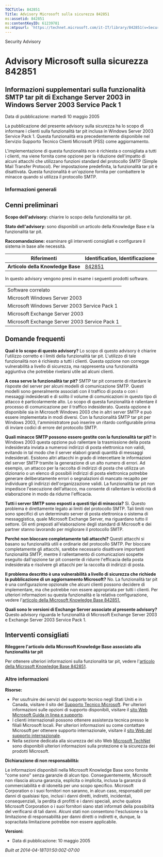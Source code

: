 ```yaml
---
TOCTitle: 842851
Title: Advisory Microsoft sulla sicurezza 842851
ms:assetid: 842851
ms:contentKeyID: 61239781
ms:mtpsurl: 'https://technet.microsoft.com/it-IT/library/842851(v=Security.10)'
---
```


Security Advisory

Advisory Microsoft sulla sicurezza 842851
=========================================

Informazioni supplementari sulla funzionalità SMTP tar pit di Exchange Server 2003 in Windows Server 2003 Service Pack 1
------------------------------------------------------------------------------------------------------------------------

Data di pubblicazione: martedì 10 maggio 2005

La pubblicazione del presente advisory sulla sicurezza ha lo scopo di informare i clienti sulla funzionalità tar pit inclusa in Windows Server 2003 Service Pack 1. Questa funzionalità era precedentemente disponibile nel Servizio Supporto Tecnico Clienti Microsoft (PSS) come aggiornamento.

L'implementazione di questa funzionalità non è richiesta o consigliata a tutti i clienti, ma viene fornita come opzione per la riduzione dell'impatto di alcuni attacchi che utilizzano funzioni standard del protocollo SMTP (Simple Mail Transfer Protocol). Per impostazione predefinita, la funzionalità tar pit è disattivata. Questa funzionalità è un'opzione fornita per combattere le minacce quando si utilizza il protocollo SMTP.

### Informazioni generali

Cenni preliminari
-----------------

<span></span>
**Scopo dell'advisory:** chiarire lo scopo della funzionalità tar pit.

**Stato dell'advisory:** sono disponibili un articolo della Knowledge Base e la funzionalità tar pit.

**Raccomandazione:** esaminare gli interventi consigliati e configurare il sistema in base alle necessità.

| Riferimenti                       | Identification, Identificazione                  |
|-----------------------------------|--------------------------------------------------|
| **Articolo della Knowledge Base** | [842851](http://support.microsoft.com/kb/842851) |

In questo advisory vengono presi in esame i seguenti prodotti software.

|                                               |
|-----------------------------------------------|
| Software correlato                            |
| Microsoft Windows Server 2003                 |
| Microsoft Windows Server 2003 Service Pack 1  |
| Microsoft Exchange Server 2003                |
| Microsoft Exchange Server 2003 Service Pack 1 |

Domande frequenti
-----------------

<span></span>
**Qual è lo scopo di questo advisory?**
Lo scopo di questo advisory è chiarire l'utilizzo corretto e i limiti della funzionalità tar pit. L'utilizzo di tale funzionalità non è richiesto a tutti i clienti. Questa opzione non corregge vulnerabilità a livello di sicurezza, ma rappresenta una funzionalità aggiuntiva che potrebbe rivelarsi utile ad alcuni clienti.

**A cosa serve la funzionalità tar pit?**
SMTP tar pit consente di ritardare le risposte del server per alcuni modelli di comunicazione SMTP. Questi modelli sono generalmente associati con il traffico di posta o con i messaggi indesiderati e di solito il volume di comunicazioni in questo tipo di attacco è particolarmente alto. Lo scopo di questa funzionalità è rallentare il processo di comunicazione per il traffico indesiderato. Questa opzione è disponibile sia in Microsoft Windows 2003 che in altri server SMTP e può essere implementata in modi diversi. Con la funzionalità SMTP tar pit per Windows 2003, l'amministratore può inserire un ritardo configurabile prima di inviare codici di errore del protocollo SMTP.

**Quali minacce SMTP possono essere gestite con la funzionalità tar pit?**
In Windows 2003 questa opzione può rallentare la trasmissione della posta indesiderata inviata a numerosi indirizzi di posta elettronica non validi, evitando in tal modo che il server elabori grandi quantità di messaggi indesiderati. Esistono altri attacchi in grado di intercettare le informazioni del server SMTP tramite la generazione di un alto numero di errori. Ad esempio, un attacco per la raccolta di indirizzi di posta che utilizza un dizionario o un elenco di possibili indirizzi di posta elettronica potrebbe generare deliberatamente errori o segnalazioni di mancato recapito per individuare gli indirizzi dell'organizzazione validi. La funzionalità tar pit non impedisce l'esecuzione dell'attacco, ma consente di rallentare la velocità di elaborazione in modo da ridurne l'efficacia.

**Tutti i server SMTP sono esposti a questi tipi di minaccia?**
Sì. Questo problema è direttamente legato ai limiti del protocollo SMTP. Tali limiti non sono specifici di un determinato server di posta elettronica o sistema di messaggistica, quale Microsoft Exchange Server, ma riguardano tutto il settore. Gli enti preposti all'elaborazione degli standard di Microsoft e dei partner stanno lavorando per migliorare il protocollo SMTP.

**Perché non bloccare completamente tali attacchi?**
Questi attacchi si basano su funzionalità utili e ordinarie del protocollo SMTP. Per bloccare completamente gli attacchi, sarebbe necessario disattivare importanti funzionalità SMTP, mentre il rallentamento di comunicazioni sospette eseguito dall'opzione tar pit consente di ridurre l'efficacia della posta indesiderata e risolvere gli attacchi per la raccolta di indirizzi di posta.

**Il problema descritto è una vulnerabilità a livello di sicurezza che richiede la pubblicazione di un aggiornamento Microsoft?**
No. La funzionalità tar pit è una configurazione opzionale che alcuni clienti possono decidere di implementare, ma che potrebbe non essere appropriata per tutti i clienti. Per ulteriori informazioni su questa funzionalità e la relativa configurazione, vedere l'[articolo della Microsoft Knowledge Base 842851.](http://support.microsoft.com/kb/842851)

**Quali sono le versioni di Exchange Server associate al presente advisory?**
Questo advisory riguarda le funzionalità di Microsoft Exchange Server 2003 e Exchange Server 2003 Service Pack 1.

Interventi consigliati
----------------------

<span></span>
**Rileggere l'articolo della Microsoft Knowledge Base associato alla funzionalità tar pit**

Per ottenere ulteriori informazioni sulla funzionalità tar pit, vedere l'[articolo della Microsoft Knowledge Base 842851](http://support.microsoft.com/kb/842851).

### Altre informazioni

**Risorse:**

-   Per usufruire dei servizi del supporto tecnico negli Stati Uniti e in Canada, visitare il sito del [Supporto Tecnico Microsoft](http://go.microsoft.com/fwlink/?linkid=21131). Per ulteriori informazioni sulle opzioni di supporto disponibili, visitare il [sito Web Microsoft Guida in linea e supporto](http://support.microsoft.com).
-   I clienti internazionali possono ottenere assistenza tecnica presso le filiali Microsoft locali. Per ulteriori informazioni su come contattare Microsoft per ottenere supporto internazionale, visitare il [sito Web del supporto internazionale](http://go.microsoft.com/fwlink/?linkid=21155).
-   Nella sezione dedicata alla sicurezza del sito Web [Microsoft TechNet](http://www.microsoft.com/italy/technet/security/default.mspx) sono disponibili ulteriori informazioni sulla protezione e la sicurezza dei prodotti Microsoft.

**Dichiarazione di non responsabilità:**

Le informazioni disponibili nella Microsoft Knowledge Base sono fornite "come sono" senza garanzie di alcun tipo. Conseguentemente, Microsoft non rilascia alcuna garanzia, esplicita o implicita, inclusa la garanzia di commerciabilità e di idoneità per uno scopo specifico. Microsoft Corporation o i suoi fornitori non saranno, in alcun caso, responsabili per danni di qualsiasi tipo, inclusi i danni diretti, indiretti, incidentali, consequenziali, la perdita di profitti e i danni speciali, anche qualora Microsoft Corporation o i suoi fornitori siano stati informati della possibilità del verificarsi di tali danni. Alcuni stati non consentono l'esclusione o la limitazione di responsabilità per danni diretti o indiretti e, dunque, la sopracitata limitazione potrebbe non essere applicabile.

**Versioni:**

-   Data di pubblicazione: 10 maggio 2005

*Built at 2014-04-18T01:50:00Z-07:00*
